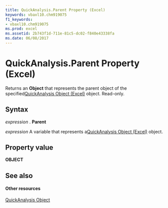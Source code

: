 ```yaml
---
title: QuickAnalysis.Parent Property (Excel)
keywords: vbaxl10.chm919075
f1_keywords:
- vbaxl10.chm919075
ms.prod: excel
ms.assetid: 2b743f1d-711e-81c5-dc02-f840e43338fa
ms.date: 06/08/2017
---
```



# QuickAnalysis.Parent Property (Excel)

Returns an **Object** that represents the parent object of the specified[QuickAnalysis Object (Excel)](quickanalysis-object-excel.md) object. Read-only.


## Syntax

 _expression_ . **Parent**

 _expression_ A variable that represents a[QuickAnalysis Object (Excel)](quickanalysis-object-excel.md) object.


## Property value

 **OBJECT**


## See also


#### Other resources



[QuickAnalysis Object](quickanalysis-object-excel.md)

